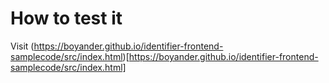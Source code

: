 # How to test it

Visit (https://boyander.github.io/identifier-frontend-samplecode/src/index.html)[https://boyander.github.io/identifier-frontend-samplecode/src/index.html]
